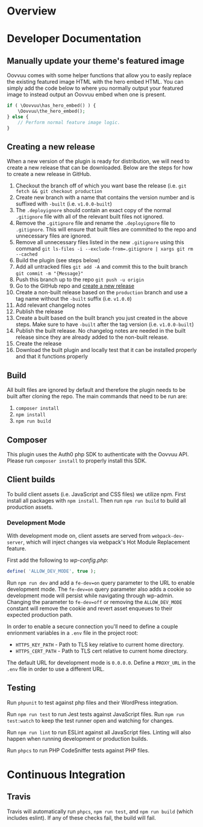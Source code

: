 # Overview

# Developer Documentation

## Manually update your theme's featured image
Oovvuu comes with some helper functions that allow you to easily replace the existing featured image HTML with the hero embed HTML. You can simply add the code below to where you normally output your featured image to instead output an Oovvuu embed when one is present.

```php
if ( \Oovvuu\has_hero_embed() ) {
	\Oovvuu\the_hero_embed();
} else {
	// Perform normal feature image logic.
}
```

## Creating a new release
When a new version of the plugin is ready for distribution, we will need to create a new release that can be downloaded. Below are the steps for how to create a new release in GitHub.

1. Checkout the branch off of which you want base the release (i.e. `git fetch && git checkout production`
1. Create new branch with a name that contains the version number and is suffixed with `-built` (i.e. `v1.0.0-built`)
1. The `.deployignore` should contain an exact copy of the normal `.gitignore` file with all of the relevant built files not ignored.
1. Remove the `.gitignore` file and rename the `.deployignore` file to `.gitignore`. This will ensure that built files are committed to the repo and unnecessary files are ignored.
1. Remove all unnecessary files listed in the new `.gitignore` using this command `git ls-files -i --exclude-from=.gitignore | xargs git rm --cached`
1. Build the plugin (see steps below)
1. Add all untracked files `git add -A` and commit this to the built branch `git commit -m "{Message}"`
1. Push this branch up to the repo `git push -u origin`
1. Go to the GitHub repo and [create a new release](https://help.github.com/en/github/administering-a-repository/managing-releases-in-a-repository#creating-a-release)
1. Create a non-built release based on the `production` branch and use a tag name without the `-built` suffix (i.e. `v1.0.0`)
1. Add relevant changelog notes
1. Publish the release
1. Create a built based on the built branch you just created in the above steps. Make sure to have `-built` after the tag version (i.e. `v1.0.0-built`)
1. Publish the built release. No changelog notes are needed in the built release since they are already added to the non-built release.
1. Create the release
1. Download the built plugin and locally test that it can be installed properly and that it functions properly

## Build
All built files are ignored by default and therefore the plugin needs to be built after cloning the repo. The main commands that need to be run are:
1. `composer install`
1. `npm install`
1. `npm run build`

## Composer
This plugin uses the Auth0 php SDK to authenticate with the Oovvuu API. Please run `composer install` to properly install this SDK.

## Client builds

To build client assets (i.e. JavaScript and CSS files) we utilize npm. First install all packages with `npm install`. Then run `npm run build` to build all production assets.

### Development Mode

With development mode on, client assets are served from `webpack-dev-server`, which will inject changes via webpack's Hot Module Replacement feature.

First add the following to _wp-config.php_:

```php
define( 'ALLOW_DEV_MODE', true );
```

Run `npm run dev` and add a `fe-dev=on` query parameter to the URL to enable development mode. The `fe-dev=on` query parameter also adds a cookie so development mode will persist while navigating through wp-admin. Changing the parameter to `fe-dev=off` or removing the `ALLOW_DEV_MODE` constant will remove the cookie and revert asset enqueues to their expected production path.

In order to enable a secure connection you'll need to define a couple enrionment variables in a `.env` file in the project root:

* `HTTPS_KEY_PATH` - Path to TLS key relative to current home directory.
* `HTTPS_CERT_PATH` - Path to TLS cert relative to current home directory.

The default URL for development mode is `0.0.0.0`. Define a `PROXY_URL` in the `.env` file in order to use a different URL.

## Testing

Run `phpunit` to test against php files and their WordPress integration.

Run `npm run test` to run Jest tests against JavaScript files. Run `npm run test:watch` to keep the test runner open and watching for changes.

Run `npm run lint` to run ESLint against all JavaScript files. Linting will also happen when running development or production builds.

Run `phpcs` to run PHP CodeSniffer tests against PHP files.

# Continuous Integration

## Travis

Travis will automatically run `phpcs`, `npm run test`, and `npm run build` (which includes eslint). If any of these checks fail, the build will fail.

